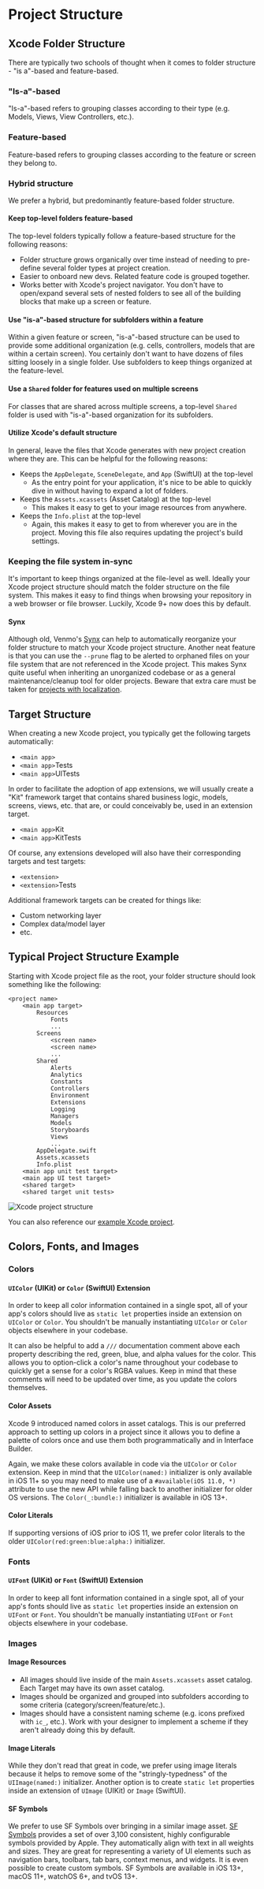 # Project Structure

## Xcode Folder Structure

There are typically two schools of thought when it comes to folder structure - "is a"-based and feature-based.

### "Is-a"-based

"Is-a"-based refers to grouping classes according to their type (e.g. Models, Views, View Controllers, etc.).

### Feature-based

Feature-based refers to grouping classes according to the feature or screen they belong to.

### Hybrid structure

We prefer a hybrid, but predominantly feature-based folder structure.

#### Keep top-level folders feature-based

The top-level folders typically follow a feature-based structure for the following reasons:

* Folder structure grows organically over time instead of needing to pre-define several folder types at project creation.
* Easier to onboard new devs. Related feature code is grouped together.
* Works better with Xcode's project navigator. You don't have to open/expand several sets of nested folders to see all of the building blocks that make up a screen or feature.

#### Use "is-a"-based structure for subfolders within a feature

Within a given feature or screen, "is-a"-based structure can be used to provide some additional organization (e.g. cells, controllers, models that are within a certain screen). You certainly don't want to have dozens of files sitting loosely in a single folder. Use subfolders to keep things organized at the feature-level.

#### Use a `Shared` folder for features used on multiple screens

For classes that are shared across multiple screens, a top-level `Shared` folder is used with "is-a"-based organization for its subfolders.

#### Utilize Xcode's default structure

In general, leave the files that Xcode generates with new project creation where they are. This can be helpful for the following reasons:

* Keeps the `AppDelegate`, `SceneDelegate`, and `App` (SwiftUI) at the top-level
    * As the entry point for your application, it's nice to be able to quickly dive in without having to expand a lot of folders.
* Keeps the `Assets.xcassets` (Asset Catalog) at the top-level
    * This makes it easy to get to your image resources from anywhere.
* Keeps the `Info.plist` at the top-level
    * Again, this makes it easy to get to from wherever you are in the project. Moving this file also requires updating the project's build settings.

### Keeping the file system in-sync

It's important to keep things organized at the file-level as well. Ideally your Xcode project structure should match the folder structure on the file system. This makes it easy to find things when browsing your repository in a web browser or file browser. Luckily, Xcode 9+ now does this by default.

#### Synx

Although old, Venmo's [Synx](https://github.com/venmo/synx) can help to automatically reorganize your folder structure to match your Xcode project structure. Another neat feature is that you can use the `--prune` flag to be alerted to orphaned files on your file system that are not referenced in the Xcode project. This makes Synx quite useful when inheriting an unorganized codebase or as a general maintenance/cleanup tool for older projects. Beware that extra care must be taken for [projects with localization](https://github.com/venmo/synx/issues/68).

## Target Structure

When creating a new Xcode project, you typically get the following targets automatically:

* `<main app>`
* `<main app>`Tests
* `<main app>`UITests

In order to facilitate the adoption of app extensions, we will usually create a "Kit" framework target that contains shared business logic, models, screens, views, etc. that are, or could conceivably be, used in an extension target.

* `<main app>`Kit
* `<main app>`KitTests

Of course, any extensions developed will also have their corresponding targets and test targets:

* `<extension>`
* `<extension>`Tests

Additional framework targets can be created for things like:

* Custom networking layer
* Complex data/model layer
* etc.

## Typical Project Structure Example

Starting with Xcode project file as the root, your folder structure should look something like the following:

```
<project name>
    <main app target>
        Resources
            Fonts
            ...
        Screens
            <screen name>
            <screen name>
            ...
        Shared
            Alerts
            Analytics
            Constants
            Controllers
            Environment
            Extensions
            Logging
            Managers
            Models
            Storyboards
            Views
            ...
        AppDelegate.swift
        Assets.xcassets
        Info.plist
    <main app unit test target>
    <main app UI test target>
    <shared target>
    <shared target unit tests>
```

![Xcode project structure](https://github.com/tylermilner/ProjectStructureExample/raw/master/Images/project-structure-example.png)

You can also reference our [example Xcode project](https://github.com/tylermilner/ProjectStructureExample).

## Colors, Fonts, and Images

### Colors

#### `UIColor` (UIKit) or `Color` (SwiftUI) Extension

In order to keep all color information contained in a single spot, all of your app's colors should live as `static let` properties inside an extension on `UIColor` or `Color`. You shouldn't be manually instantiating `UIColor` or `Color` objects elsewhere in your codebase.

It can also be helpful to add a `///` documentation comment above each property describing the red, green, blue, and alpha values for the color. This allows you to option-click a color's name throughout your codebase to quickly get a sense for a color's RGBA values. Keep in mind that these comments will need to be updated over time, as you update the colors themselves.  

#### Color Assets

Xcode 9 introduced named colors in asset catalogs. This is our preferred approach to setting up colors in a project since it allows you to define a palette of colors once and use them both programmatically and in Interface Builder.

Again, we make these colors available in code via the `UIColor` or `Color` extension. Keep in mind that the `UIColor(named:)` initializer is only available in iOS 11+ so you may need to make use of a `#available(iOS 11.0, *)` attribute to use the new API while falling back to another initializer for older OS versions. The `Color(_:bundle:)` initializer is available in iOS 13+.

#### Color Literals

If supporting versions of iOS prior to iOS 11, we prefer color literals to the older `UIColor(red:green:blue:alpha:)` initializer.

### Fonts

#### `UIFont` (UIKit) or `Font` (SwiftUI) Extension

In order to keep all font information contained in a single spot, all of your app's fonts should live as `static let` properties inside an extension on `UIFont` or `Font`. You shouldn't be manually instantiating `UIFont` or `Font` objects elsewhere in your codebase.

### Images

#### Image Resources

* All images should live inside of the main `Assets.xcassets` asset catalog. Each Target may have its own asset catalog.
* Images should be organized and grouped into subfolders according to some criteria (category/screen/feature/etc.).
* Images should have a consistent naming scheme (e.g. icons prefixed with `ic_`, etc.). Work with your designer to implement a scheme if they aren't already doing this by default.

#### Image Literals

While they don't read that great in code, we prefer using image literals because it helps to remove some of the "stringly-typedness" of the `UIImage(named:)` initializer. Another option is to create `static let` properties inside an extension of `UImage` (UIKit) or `Image` (SwiftUI).

#### SF Symbols

We prefer to use SF Symbols over bringing in a similar image asset. [SF Symbols](https://developer.apple.com/design/human-interface-guidelines/sf-symbols/overview/) provides a set of over 3,100 consistent, highly configurable symbols provided by Apple. They automatically align with text in all weights and sizes. They are great for representing a variety of UI elements such as navigation bars, toolbars, tab bars, context menus, and widgets. It is even possible to create custom symbols. SF Symbols are available in iOS 13+, macOS 11+, watchOS 6+, and tvOS 13+.
